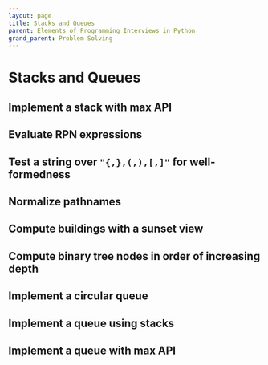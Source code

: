 ```yaml
---
layout: page
title: Stacks and Queues
parent: Elements of Programming Interviews in Python
grand_parent: Problem Solving
---
```


# Stacks and Queues

## Implement a stack with max API
## Evaluate RPN expressions
## Test a string over `"{,},(,),[,]"` for well-formedness
## Normalize pathnames
## Compute buildings with a sunset view
## Compute binary tree nodes in order of increasing depth
## Implement a circular queue
## Implement a queue using stacks
## Implement a queue with max API
